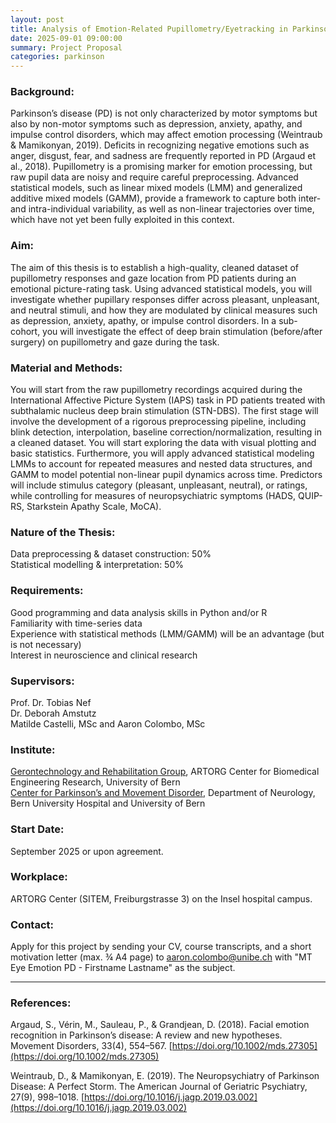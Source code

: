 ```yaml
---
layout: post
title: Analysis of Emotion-Related Pupillometry/Eyetracking in Parkinson’s Disease
date: 2025-09-01 09:00:00
summary: Project Proposal
categories: parkinson
---
```


### Background:

Parkinson’s disease (PD) is not only characterized by motor symptoms but also by non-motor symptoms such as depression, anxiety, apathy, and impulse control disorders, which may affect emotion processing (Weintraub & Mamikonyan, 2019). Deficits in recognizing negative emotions such as anger, disgust, fear, and sadness are frequently reported in PD (Argaud et al., 2018). Pupillometry is a promising marker for emotion processing, but raw pupil data are noisy and require careful preprocessing. Advanced statistical models, such as linear mixed models (LMM) and generalized additive mixed models (GAMM), provide a framework to capture both inter- and intra-individual variability, as well as non-linear trajectories over time, which have not yet been fully exploited in this context.


### Aim:

The aim of this thesis is to establish a high-quality, cleaned dataset of pupillometry responses and gaze location from PD patients during an emotional picture-rating task. Using advanced statistical models, you will investigate whether pupillary responses differ across pleasant, unpleasant, and neutral stimuli, and how they are modulated by clinical measures such as depression, anxiety, apathy, or impulse control disorders. In a sub-cohort, you will investigate the effect of deep brain stimulation (before/after surgery) on pupillometry and gaze during the task.


### Material and Methods:

You will start from the raw pupillometry recordings acquired during the International Affective Picture System (IAPS) task in PD patients treated with subthalamic nucleus deep brain stimulation (STN-DBS). The first stage will involve the development of a rigorous preprocessing pipeline, including blink detection, interpolation, baseline correction/normalization, resulting in a cleaned dataset. You will start exploring the data with visual plotting and basic statistics. Furthermore, you will apply advanced statistical modeling LMMs to account for repeated measures and nested data structures, and GAMM to model potential non-linear pupil dynamics across time. Predictors will include stimulus category (pleasant, unpleasant, neutral), or ratings, while controlling for measures of neuropsychiatric symptoms (HADS, QUIP-RS, Starkstein Apathy Scale, MoCA).


### Nature of the Thesis:

Data preprocessing & dataset construction: 50%  
Statistical modelling & interpretation: 50%


### Requirements:

Good programming and data analysis skills in Python and/or R  
Familiarity with time-series data  
Experience with statistical methods (LMM/GAMM) will be an advantage (but is not necessary)  
Interest in neuroscience and clinical research


### Supervisors:

Prof. Dr. Tobias Nef  
Dr. Deborah Amstutz  
Matilde Castelli, MSc and Aaron Colombo, MSc

### Institute:

[Gerontechnology and Rehabilitation Group](https://www.artorg.unibe.ch/research/ger/index_eng.html), ARTORG Center for Biomedical Engineering Research, University of Bern  
[Center for Parkinson’s and Movement Disorder](https://neurologie.insel.ch/de/unser-angebot/zentrum-fuer-parkinson-und-bewegungsstoerungen), Department of Neurology, Bern University Hospital and University of Bern


### Start Date:

September 2025 or upon agreement.

### Workplace:

ARTORG Center (SITEM, Freiburgstrasse 3) on the Insel hospital campus.

### Contact:

Apply for this project by sending your CV, course transcripts, and a short motivation letter (max. ¾ A4 page) to [aaron.colombo@unibe.ch](mailto:aaron.colombo@unibe.ch) with "MT Eye Emotion PD - Firstname Lastname" as the subject.

___

### References:

Argaud, S., Vérin, M., Sauleau, P., & Grandjean, D. (2018). Facial emotion recognition in Parkinson’s disease: A review and new hypotheses. Movement Disorders, 33(4), 554–567. [https://doi.org/10.1002/mds.27305](https://doi.org/10.1002/mds.27305)

Weintraub, D., & Mamikonyan, E. (2019). The Neuropsychiatry of Parkinson Disease: A Perfect Storm. The American Journal of Geriatric Psychiatry, 27(9), 998–1018. [https://doi.org/10.1016/j.jagp.2019.03.002](https://doi.org/10.1016/j.jagp.2019.03.002)
